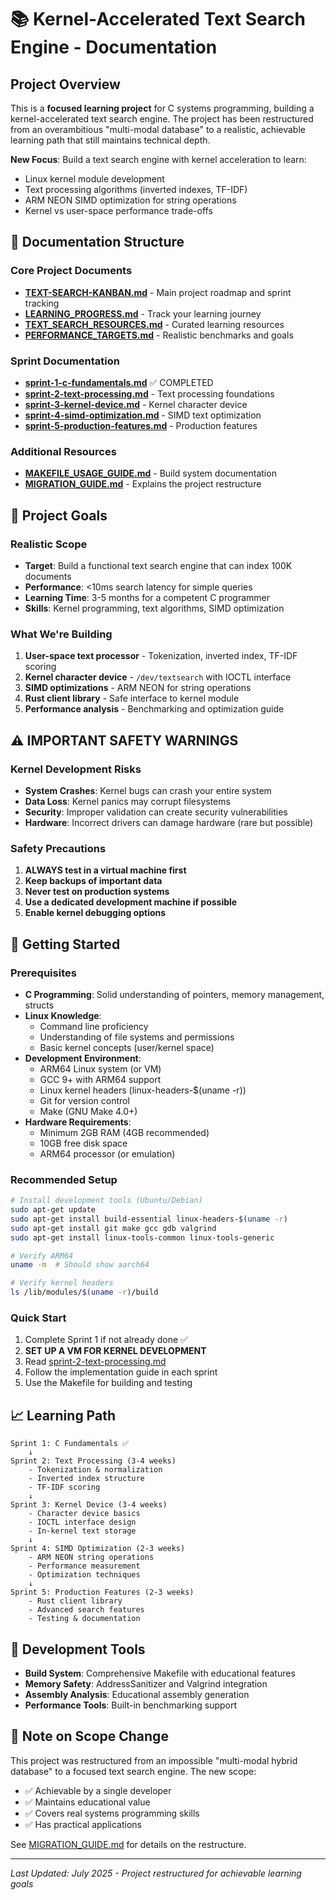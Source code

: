 # 📚 Kernel-Accelerated Text Search Engine - Documentation

## Project Overview

This is a **focused learning project** for C systems programming, building a kernel-accelerated text search engine. The project has been restructured from an overambitious "multi-modal database" to a realistic, achievable learning path that still maintains technical depth.

**New Focus**: Build a text search engine with kernel acceleration to learn:
- Linux kernel module development
- Text processing algorithms (inverted indexes, TF-IDF)
- ARM NEON SIMD optimization for string operations
- Kernel vs user-space performance trade-offs

## 📂 Documentation Structure

### Core Project Documents
- **[TEXT-SEARCH-KANBAN.md](TEXT-SEARCH-KANBAN.md)** - Main project roadmap and sprint tracking
- **[LEARNING_PROGRESS.md](LEARNING_PROGRESS.md)** - Track your learning journey
- **[TEXT_SEARCH_RESOURCES.md](TEXT_SEARCH_RESOURCES.md)** - Curated learning resources
- **[PERFORMANCE_TARGETS.md](PERFORMANCE_TARGETS.md)** - Realistic benchmarks and goals

### Sprint Documentation
- **[sprint-1-c-fundamentals.md](sprints/sprint-1-c-fundamentals.md)** ✅ COMPLETED
- **[sprint-2-text-processing.md](sprints/sprint-2-text-processing.md)** - Text processing foundations
- **[sprint-3-kernel-device.md](sprints/sprint-3-kernel-device.md)** - Kernel character device
- **[sprint-4-simd-optimization.md](sprints/sprint-4-simd-optimization.md)** - SIMD text optimization
- **[sprint-5-production-features.md](sprints/sprint-5-production-features.md)** - Production features

### Additional Resources
- **[MAKEFILE_USAGE_GUIDE.md](MAKEFILE_USAGE_GUIDE.md)** - Build system documentation
- **[MIGRATION_GUIDE.md](MIGRATION_GUIDE.md)** - Explains the project restructure

## 🎯 Project Goals

### Realistic Scope
- **Target**: Build a functional text search engine that can index 100K documents
- **Performance**: <10ms search latency for simple queries
- **Learning Time**: 3-5 months for a competent C programmer
- **Skills**: Kernel programming, text algorithms, SIMD optimization

### What We're Building
1. **User-space text processor** - Tokenization, inverted index, TF-IDF scoring
2. **Kernel character device** - `/dev/textsearch` with IOCTL interface
3. **SIMD optimizations** - ARM NEON for string operations
4. **Rust client library** - Safe interface to kernel module
5. **Performance analysis** - Benchmarking and optimization guide

## ⚠️ IMPORTANT SAFETY WARNINGS

### Kernel Development Risks
- **System Crashes**: Kernel bugs can crash your entire system
- **Data Loss**: Kernel panics may corrupt filesystems
- **Security**: Improper validation can create security vulnerabilities
- **Hardware**: Incorrect drivers can damage hardware (rare but possible)

### Safety Precautions
1. **ALWAYS test in a virtual machine first**
2. **Keep backups of important data**
3. **Never test on production systems**
4. **Use a dedicated development machine if possible**
5. **Enable kernel debugging options**

## 🚀 Getting Started

### Prerequisites
- **C Programming**: Solid understanding of pointers, memory management, structs
- **Linux Knowledge**: 
  - Command line proficiency
  - Understanding of file systems and permissions
  - Basic kernel concepts (user/kernel space)
- **Development Environment**:
  - ARM64 Linux system (or VM)
  - GCC 9+ with ARM64 support
  - Linux kernel headers (linux-headers-$(uname -r))
  - Git for version control
  - Make (GNU Make 4.0+)
- **Hardware Requirements**:
  - Minimum 2GB RAM (4GB recommended)
  - 10GB free disk space
  - ARM64 processor (or emulation)

### Recommended Setup
```bash
# Install development tools (Ubuntu/Debian)
sudo apt-get update
sudo apt-get install build-essential linux-headers-$(uname -r)
sudo apt-get install git make gcc gdb valgrind
sudo apt-get install linux-tools-common linux-tools-generic

# Verify ARM64
uname -m  # Should show aarch64

# Verify kernel headers
ls /lib/modules/$(uname -r)/build
```

### Quick Start
1. Complete Sprint 1 if not already done ✅
2. **SET UP A VM FOR KERNEL DEVELOPMENT**
3. Read [sprint-2-text-processing.md](sprints/sprint-2-text-processing.md)
4. Follow the implementation guide in each sprint
5. Use the Makefile for building and testing

## 📈 Learning Path

```
Sprint 1: C Fundamentals ✅
    ↓
Sprint 2: Text Processing (3-4 weeks)
    - Tokenization & normalization
    - Inverted index structure
    - TF-IDF scoring
    ↓
Sprint 3: Kernel Device (3-4 weeks)
    - Character device basics
    - IOCTL interface design
    - In-kernel text storage
    ↓
Sprint 4: SIMD Optimization (2-3 weeks)
    - ARM NEON string operations
    - Performance measurement
    - Optimization techniques
    ↓
Sprint 5: Production Features (2-3 weeks)
    - Rust client library
    - Advanced search features
    - Testing & documentation
```

## 🔧 Development Tools

- **Build System**: Comprehensive Makefile with educational features
- **Memory Safety**: AddressSanitizer and Valgrind integration
- **Assembly Analysis**: Educational assembly generation
- **Performance Tools**: Built-in benchmarking support

## 📝 Note on Scope Change

This project was restructured from an impossible "multi-modal hybrid database" to a focused text search engine. The new scope:
- ✅ Achievable by a single developer
- ✅ Maintains educational value
- ✅ Covers real systems programming skills
- ✅ Has practical applications

See [MIGRATION_GUIDE.md](MIGRATION_GUIDE.md) for details on the restructure.

---

*Last Updated: July 2025 - Project restructured for achievable learning goals*